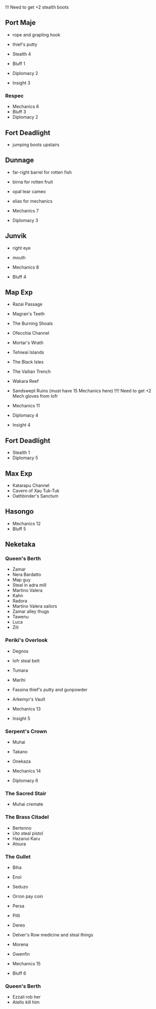 !!! Need to get +2 stealth boots

## Port Maje

- rope and grapling hook 
- thief's putty

- Stealth 4
- Bluff 1
- Diplomacy 2
- Insight 3

### Respec

- Mechanics 6
- Bluff 3
- Diplomacy 2

## Fort Deadlight

- jumping boots upstairs

## Dunnage

- far-right barrel for rotten fish
- birna for rotten fruit
- opal tear cameo
- elias for mechanics

- Mechanics 7
- Diplomacy 3

## Junvik

- right eye
- mouth

- Mechanics 8
- Bluff 4


## Map Exp

- Razai Passage
- Magran's Teeth
- The Burning Shoals
- Ofecchia Channel
- Mortar's Wrath
- Tehiwai Islands
- The Black Isles
- The Vailian Trench
- Wakara Reef

- Sandswept Ruins (must have 15 Mechanics here)
!!!! Need to get +2 Mech gloves from Iofr

- Mechanics 11
- Diplomacy 4
- Insight 4

## Fort Deadlight

- Stealth 1
- Diplomacy 5

## Max Exp

- Katarapu Channel
- Cavern of Xau Tuk-Tuk
- Oathbinder's Sanctum

## Hasongo

- Mechanics 12
- Bluff 5

## Neketaka

### Queen's Berth

- Zamar
- Nera Bardatto
- Map guy
- Steal in adra mill
- Martino Valera
- Kahn
- Radora
- Martino Valera sailors
- Zamar alley thugs
- Tawenu
- Luca
- Zili

### Periki's Overlook

- Degnos
- Iofr steal belt
- Tumara
- Marihi
- Fassina thief's putty and gunpowder
- Arkemyr's Vault

- Mechanics 13
- Insight 5


### Serpent's Crown

- Muhai
- Takano
- Onekaza

- Mechanics 14
- Diplomacy 6

### The Sacred Stair

- Muhai cremate

### The Brass Citadel

- Bertenno
- Uto steal pistol
- Hazanui Karu
- Atsura

### The Gullet

- Biha
- Enoi
- Seduzo
- Orron pay coin
- Persa
- Pitli
- Dereo
- Delver's Row medicine and steal things
- Morena
- Gwenfin

- Mechanics 15
- Bluff 6

### Queen's Berth

- Ezzali rob her
- Atello kill him